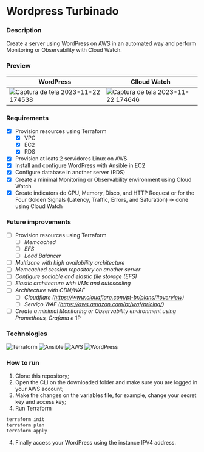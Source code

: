 # Wordpress Turbinado
### Description
Create a server using WordPress on AWS in an automated way and perform Monitoring or Observability with Cloud Watch.
### Preview
| WordPress      | Clloud Watch       |
| -------------- | -------------- |
| ![Captura de tela 2023-11-22 174538](https://github.com/issitarual/elven-works/assets/81389078/31dd2904-05b8-4101-82dc-59dd089317d0)     | ![Captura de tela 2023-11-22 174646](https://github.com/issitarual/elven-works/assets/81389078/e9015349-e5f2-4768-9e5a-bdd0788a7731)    |

### Requirements
- [x]  Provision resources using Terraform
    - [x]  VPC
    - [x]  EC2
    - [x]  RDS
- [x]  Provision at leats 2 servidores Linux on AWS
- [x]  Install and configure WordPress with Ansible in EC2
- [x]  Configure database in another server (RDS)
- [x]  Create a minimal Monitoring or Observability environment using Cloud Watch
- [x]  Create indicators do CPU, Memory, Disco, and HTTP Request or for the Four Golden Signals (Latency, Traffic, Errors, and Saturation) -> done using Cloud Watch

### Future improvements
- [ ]  Provision resources using Terraform
    - [ ]  *Memcached*
    - [ ]  *EFS*
    - [ ]  *Load Balancer*
- [ ]  *Multizone with high availability architecture*
- [ ]  *Memcached session repository on another server*
- [ ]  *Configure scalable and elastic file storage (EFS)*
- [ ]  *Elastic architecture with VMs and autoscaling*
- [ ]  *Architecture with CDN/WAF*
    - [ ]  *Cloudflare (https://www.cloudflare.com/pt-br/plans/#overview)*
    - [ ]  *Serviço WAF (https://aws.amazon.com/pt/waf/pricing/)*
- [ ]  *Create a minimal Monitoring or Observability environment using Prometheus, Grafana e* 1P
### Technologies
  ![Terraform](https://img.shields.io/badge/terraform-%235835CC.svg?style=for-the-badge&logo=terraform&logoColor=white)
  ![Ansible](https://img.shields.io/badge/ansible-%231A1918.svg?style=for-the-badge&logo=ansible&logoColor=white)
  ![AWS](https://img.shields.io/badge/AWS-%23FF9900.svg?style=for-the-badge&logo=amazon-aws&logoColor=white)
  ![WordPress](https://img.shields.io/badge/WordPress-%23117AC9.svg?style=for-the-badge&logo=WordPress&logoColor=white)
### How to run

1. Clone this repository;
2. Open the CLI on the downloaded folder and make sure you are logged in your AWS account;
3. Make the changes on the variables file, for example, change your secret key and access key;
4. Run Terraform
```bash
terraform init
terraform plan
terraform apply
```
4. Finally access your WordPress using the instance IPV4 address.
